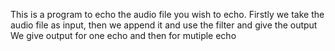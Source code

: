 This is a program to echo the audio file you wish to echo.
Firstly we take the audio file as input, then we append it and use the filter and give the output
We give output  for one echo and then for mutiple echo
